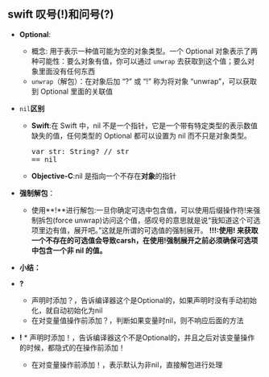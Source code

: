 ## swift 叹号(!)和问号(?)
* **Optional**:
	* 概念: 用于表示一种值可能为空的对象类型。一个 Optional 对象表示了两种可能性：要么对象有值，你可以通过 `unwrap` 去获取到这个值；要么对象里面没有任何东西
	* `unwrap`（解包）：在对象后加 “?” 或 “!” 称为将对象 “unwrap”，可以获取到 Optional 里面的关联值

* `nil`**区别**
	* **Swift**:在 Swift 中，nil 不是一个指针，它是一个带有特定类型的表示数值缺失的值，任何类型的 Optional 都可以设置为 nil 而不只是对象类型。<pre>var str: String?
// str == nil</pre>	 
	* **Objective-C**:nil 是指向一个不存在**对象**的指针

* **强制解包**：
	* 使用**!**进行解包:一旦你确定可选中包含值，可以使用后缀操作符!来强制拆包(force unwrap)访问这个值，感叹号的意思就是说“我知道这个可选项里边有值，展开吧。”这就是所谓的可选值的强制展开。 **!!!:使用! 来获取一个不存在的可选值会导致carsh，在使用!强制展开之前必须确保可选项中包含一个非 nil 的值。**

* **小结：**
 * **?**
 	 * 声明时添加？，告诉编译器这个是Optional的，如果声明时没有手动初始化，就自动初始化为nil
	 * 在对变量值操作前添加？，判断如果变量时nil，则不响应后面的方法
 * **!**
 		* 声明时添加！，告诉编译器这个不是Optional的，并且之后对该变量操作的时候，都隐式的在操作前添加！
      * 在对变量操作前添加！，表示默认为非nil，直接解包进行处理

